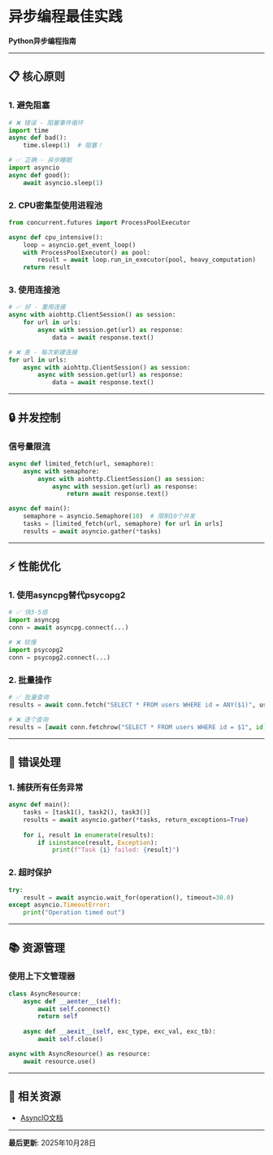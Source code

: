 # 异步编程最佳实践

**Python异步编程指南**

---

## 📋 核心原则

### 1. 避免阻塞

```python
# ❌ 错误 - 阻塞事件循环
import time
async def bad():
    time.sleep(1)  # 阻塞！

# ✅ 正确 - 异步睡眠
import asyncio
async def good():
    await asyncio.sleep(1)
```

### 2. CPU密集型使用进程池

```python
from concurrent.futures import ProcessPoolExecutor

async def cpu_intensive():
    loop = asyncio.get_event_loop()
    with ProcessPoolExecutor() as pool:
        result = await loop.run_in_executor(pool, heavy_computation)
    return result
```

### 3. 使用连接池

```python
# ✅ 好 - 重用连接
async with aiohttp.ClientSession() as session:
    for url in urls:
        async with session.get(url) as response:
            data = await response.text()

# ❌ 差 - 每次新建连接
for url in urls:
    async with aiohttp.ClientSession() as session:
        async with session.get(url) as response:
            data = await response.text()
```

---

## 🔒 并发控制

### 信号量限流

```python
async def limited_fetch(url, semaphore):
    async with semaphore:
        async with aiohttp.ClientSession() as session:
            async with session.get(url) as response:
                return await response.text()

async def main():
    semaphore = asyncio.Semaphore(10)  # 限制10个并发
    tasks = [limited_fetch(url, semaphore) for url in urls]
    results = await asyncio.gather(*tasks)
```

---

## ⚡ 性能优化

### 1. 使用asyncpg替代psycopg2

```python
# ✅ 快3-5倍
import asyncpg
conn = await asyncpg.connect(...)

# ❌ 较慢
import psycopg2
conn = psycopg2.connect(...)
```

### 2. 批量操作

```python
# ✅ 批量查询
results = await conn.fetch("SELECT * FROM users WHERE id = ANY($1)", user_ids)

# ❌ 逐个查询
results = [await conn.fetchrow("SELECT * FROM users WHERE id = $1", id) for id in user_ids]
```

---

## 🔧 错误处理

### 1. 捕获所有任务异常

```python
async def main():
    tasks = [task1(), task2(), task3()]
    results = await asyncio.gather(*tasks, return_exceptions=True)
    
    for i, result in enumerate(results):
        if isinstance(result, Exception):
            print(f"Task {i} failed: {result}")
```

### 2. 超时保护

```python
try:
    result = await asyncio.wait_for(operation(), timeout=30.0)
except asyncio.TimeoutError:
    print("Operation timed out")
```

---

## 📚 资源管理

### 使用上下文管理器

```python
class AsyncResource:
    async def __aenter__(self):
        await self.connect()
        return self
    
    async def __aexit__(self, exc_type, exc_val, exc_tb):
        await self.close()

async with AsyncResource() as resource:
    await resource.use()
```

---

## 🔗 相关资源

- [AsyncIO文档](https://docs.python.org/3/library/asyncio.html)

---

**最后更新**: 2025年10月28日

